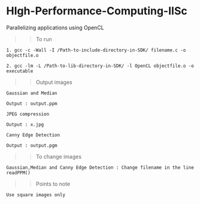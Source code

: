 # HIgh-Performance-Computing-IISc
Parallelizing applications using OpenCL

>>To run 

	1. gcc -c -Wall -I /Path-to-include-directory-in-SDK/ filename.c -o objectfile.o

	2. gcc -lm -L /Path-to-lib-directory-in-SDK/ -l OpenCL objectfile.o -o executable

>>Output images

	Gaussian and Median 

	Output : output.ppm

	JPEG compression

	Output : x.jpg

	Canny Edge Detection

	Output : output.pgm

>>To change images

	Gaussian,Median and Canny Edge Detection : Change filename in the line readPPM()

>> Points to note
	
	Use square images only

		
